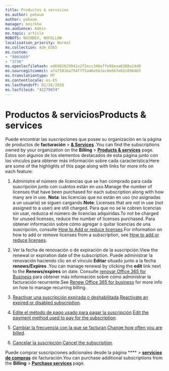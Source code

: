 ```yaml
---
title: Productos & servicios
ms.author: pebaum
author: pebaum
manager: mnirkhe
ms.audience: Admin
ms.topic: article
ROBOTS: NOINDEX, NOFOLLOW
localization_priority: Normal
ms.collection: Adm_O365
ms.custom:
- "9001669"
- "3736"
ms.openlocfilehash: ed6981629941e2f2ecc348effe98eaa6388a14d8
ms.sourcegitcommit: a7a7581ba754f7f5a46e5b2ec0e667e82c8964b5
ms.translationtype: MT
ms.contentlocale: es-ES
ms.lasthandoff: 02/26/2020
ms.locfileid: "42279074"
---
```

# <a name="products--services"></a><span data-ttu-id="63b66-102">Productos & servicios</span><span class="sxs-lookup"><span data-stu-id="63b66-102">Products & services</span></span>

<span data-ttu-id="63b66-103">Puede encontrar las suscripciones que posee su organización en la página de productos de **facturación** > [**& Services**](https://go.microsoft.com/fwlink/p/?linkid=842054) .</span><span class="sxs-lookup"><span data-stu-id="63b66-103">You can find the subscriptions owned by your organization on the **Billing** > [**Products & services**](https://go.microsoft.com/fwlink/p/?linkid=842054) page.</span></span> <span data-ttu-id="63b66-104">Estos son algunos de los elementos destacados de esta página junto con los vínculos para obtener más información sobre cada característica:</span><span class="sxs-lookup"><span data-stu-id="63b66-104">Here are some of the highlights of this page along with links for more info on each feature:</span></span>

1. <span data-ttu-id="63b66-105">Administre el número de licencias que se han comprado para cada suscripción junto con cuántos están en uso.</span><span class="sxs-lookup"><span data-stu-id="63b66-105">Manage the number of licenses that have been purchased for each subscription along with how many are in use.</span></span>  <span data-ttu-id="63b66-106">**Nota**: las licencias que no están en uso (no asignadas a un usuario) se siguen cargando.</span><span class="sxs-lookup"><span data-stu-id="63b66-106">**Note**: Licenses that are not in use (not assigned to a user) are still charged.</span></span>  <span data-ttu-id="63b66-107">Para que no se le cobren licencias sin usar, reduzca el número de licencias adquiridas.</span><span class="sxs-lookup"><span data-stu-id="63b66-107">To not be charged for unused licenses, reduce the number of licenses purchased.</span></span> <span data-ttu-id="63b66-108">Para obtener información sobre cómo agregar o quitar licencias de una suscripción, consulte [How to Add or reduce licenses](https://docs.microsoft.com/alchemyinsights/how-to-add-or-reduce-licenses).</span><span class="sxs-lookup"><span data-stu-id="63b66-108">For information on how to add or remove licenses from a subscription, see [How to add or reduce licenses](https://docs.microsoft.com/alchemyinsights/how-to-add-or-reduce-licenses).</span></span>

2. <span data-ttu-id="63b66-109">Ver la fecha de renovación o de expiración de la suscripción.</span><span class="sxs-lookup"><span data-stu-id="63b66-109">View the renewal or expiration date of the subscription.</span></span>  <span data-ttu-id="63b66-110">Puede administrar la renovación haciendo clic en el vínculo **Editar** situado junto a la fecha **renews/Expires** .</span><span class="sxs-lookup"><span data-stu-id="63b66-110">You can manage renewal by clicking the **edit** link next to the **Renews/expires** on date.</span></span>  <span data-ttu-id="63b66-111">Consulte [renovar Office 365 for Business](https://go.microsoft.com/fwlink/?linkid=2119216) para obtener más información sobre cómo administrar la facturación recurrente.</span><span class="sxs-lookup"><span data-stu-id="63b66-111">See [Renew Office 365 for business](https://go.microsoft.com/fwlink/?linkid=2119216) for more info on how to manage recurring billing.</span></span>

3. <span data-ttu-id="63b66-112">[Reactivar una suscripción expirada o deshabilitada](https://go.microsoft.com/fwlink/?linkid=2117519).</span><span class="sxs-lookup"><span data-stu-id="63b66-112">[Reactivate an expired or disabled subscription](https://go.microsoft.com/fwlink/?linkid=2117519).</span></span>

4. <span data-ttu-id="63b66-113">[Edite el método de pago usado para pagar la suscripción](https://go.microsoft.com/fwlink/?linkid=2117167).</span><span class="sxs-lookup"><span data-stu-id="63b66-113">[Edit the payment method used to pay for the subscription](https://go.microsoft.com/fwlink/?linkid=2117167).</span></span>

5. <span data-ttu-id="63b66-114">[Cambiar la frecuencia con la que se facturan](https://go.microsoft.com/fwlink/?linkid=2119112).</span><span class="sxs-lookup"><span data-stu-id="63b66-114">[Change how often you are billed](https://go.microsoft.com/fwlink/?linkid=2119112).</span></span>

6. <span data-ttu-id="63b66-115">[Cancelar la suscripción](https://go.microsoft.com/fwlink/?linkid=2119113).</span><span class="sxs-lookup"><span data-stu-id="63b66-115">[Cancel the subscription](https://go.microsoft.com/fwlink/?linkid=2119113).</span></span>

<span data-ttu-id="63b66-116">Puede comprar suscripciones adicionales desde la página \*\*\*\* > [**servicios de compras**](https://go.microsoft.com/fwlink/p/?linkid=868433) de facturación.</span><span class="sxs-lookup"><span data-stu-id="63b66-116">You can purchase additional subscriptions from the **Billing** > [**Purchase services**](https://go.microsoft.com/fwlink/p/?linkid=868433) page.</span></span>
